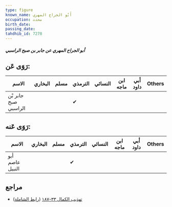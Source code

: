 ```yaml
---
type: figure
known_name: أَبُو الجراح المهري
occupation: محدث
birth_date:
passing_date:
tahdhib_id: 7278
---
```

##### أبو الجراح المهري عن جابر بن صبح الراسبي

## رَوَى عَن:
| الاسم                | البخاري | مسلم | الترمذي | النسائي | ابن ماجه | أبي داود | Others |
| -------------------- | ------- | ---- | ------- | ------- | -------- | -------- | ------ |
| جابر بْن صبح الراسبي |         |      | ✔       |         |          |          |        |
## رَوَى عَنه:
| الاسم           | البخاري | مسلم | الترمذي | النسائي | ابن ماجه | أبي داود | Others |
| --------------- | ------- | ---- | ------- | ------- | -------- | -------- | ------ |
| أبو عاصم النبيل |         |      | ✔       |         |          |          |        |
## مراجع
- [تهذيب الكمال ٣٣-١٨٧](obsidian://open?vault=Tahdhib-al-Kamal&file=Figures/٧٢٧٨-أبو%20الجراح%20المهري%20عن%20جابر%20بن%20صبح%20الراسبي) ([رابط الشاملة](https://shamela.ws/book/3722/17858))